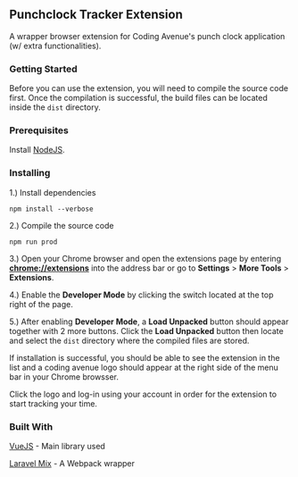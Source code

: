 ## Punchclock Tracker Extension

A wrapper browser extension for Coding Avenue's punch clock application (w/ extra functionalities).

### Getting Started

Before you can use the extension, you will need to compile the source code first. Once the compilation is successful, the build files can be located inside the `dist` directory. 

### Prerequisites

Install [NodeJS](https://nodejs.org/).

### Installing

1.) Install dependencies

    npm install --verbose
    
2.) Compile the source code

    npm run prod
    
3.) Open your Chrome browser and open the extensions page by entering **[chrome://extensions](chrome://extensions)** into the address bar or go to **Settings** > **More Tools** > **Extensions**.

4.) Enable the **Developer Mode** by clicking the switch located at the top right of the page.

5.) After enabling **Developer Mode**, a **Load Unpacked** button should appear together with 2 more buttons. Click the **Load Unpacked** button then locate and select the `dist` directory where the compiled files are stored.

If installation is successful, you should be able to see the extension in the list and a coding avenue logo should appear at the right side of the menu bar in your Chrome browsser.

Click the logo and log-in using your account in order for the extension to start tracking your time. 


### Built With

[VueJS](https://vuejs.org/) - Main library used

[Laravel Mix](https://github.com/JeffreyWay/laravel-mix) - A Webpack wrapper
